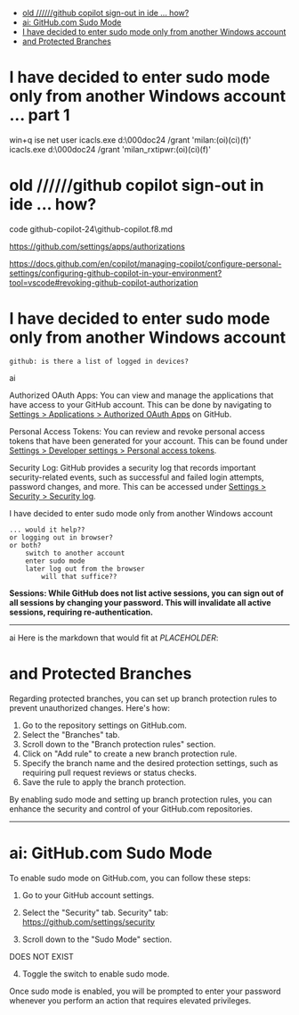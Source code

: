 

- [old //////github copilot sign-out in ide ... how?](#old-github-copilot-sign-out-in-ide--how)
- [ai: GitHub.com Sudo Mode](#ai-githubcom-sudo-mode)
- [I have decided to enter sudo mode only from another Windows account](#i-have-decided-to-enter-sudo-mode-only-from-another-windows-account)
- [and Protected Branches](#and-protected-branches)


# I have decided to enter sudo mode only from another Windows account ... part 1

win+q ise
net user 
icacls.exe   d:\000doc24   /grant 'milan:(oi)(ci)(f)'
icacls.exe   d:\000doc24   /grant 'milan_rxtipwr:(oi)(ci)(f)'



# old //////github copilot sign-out in ide ... how?

code github-copilot-24\github-copilot.f8.md

https://github.com/settings/apps/authorizations

https://docs.github.com/en/copilot/managing-copilot/configure-personal-settings/configuring-github-copilot-in-your-environment?tool=vscode#revoking-github-copilot-authorization




# I have decided to enter sudo mode only from another Windows account


    github: is there a list of logged in devices?
ai
        
Authorized OAuth Apps: You can view and manage the applications that have access to your GitHub account. This can be done by navigating to [Settings > Applications > Authorized OAuth Apps](https://github.com/settings/applications) on GitHub.   


Personal Access Tokens: You can review and revoke personal access tokens that have been generated for your account. This can be found under [Settings > Developer settings > Personal access tokens](https://github.com/settings/tokens).   



Security Log: GitHub provides a security log that records important security-related events, such as successful and failed login attempts, password changes, and more. This can be accessed under [Settings > Security > Security log](https://github.com/settings/security-log).




 I have decided to enter sudo mode only from another Windows account

    ... would it help??
    or logging out in browser?
    or both?
        switch to another account
        enter sudo mode
        later log out from the browser
            will that suffice??

**Sessions: While GitHub does not list active sessions, you can sign out of all sessions by changing your password. This will invalidate all active sessions, requiring re-authentication.**



---
ai
Here is the markdown that would fit at $PLACEHOLDER$:


# and Protected Branches

Regarding protected branches, you can set up branch protection rules to prevent unauthorized changes. Here's how:

1. Go to the repository settings on GitHub.com.
2. Select the "Branches" tab.
3. Scroll down to the "Branch protection rules" section.
4. Click on "Add rule" to create a new branch protection rule.
5. Specify the branch name and the desired protection settings, such as requiring pull request reviews or status checks.
6. Save the rule to apply the branch protection.

By enabling sudo mode and setting up branch protection rules, you can enhance the security and control of your GitHub.com repositories.

---





# ai: GitHub.com Sudo Mode 

To enable sudo mode on GitHub.com, you can follow these steps:

1. Go to your GitHub account settings.
2. Select the "Security" tab.
Security" tab: https://github.com/settings/security

3. Scroll down to the "Sudo Mode" section.

DOES NOT EXIST    


4. Toggle the switch to enable sudo mode.

Once sudo mode is enabled, you will be prompted to enter your password whenever you perform an action that requires elevated privileges.



